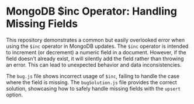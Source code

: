 # MongoDB $inc Operator: Handling Missing Fields

This repository demonstrates a common but easily overlooked error when using the `$inc` operator in MongoDB updates.  The `$inc` operator is intended to increment (or decrement) a numeric field in a document. However, if the field doesn't already exist, it will silently add the field rather than throwing an error.  This can lead to unexpected behavior and data inconsistencies.

The `bug.js` file shows incorrect usage of `$inc`, failing to handle the case where the field is missing. The `bugSolution.js` file provides the correct solution, showcasing how to safely handle missing fields with the `upsert` option.